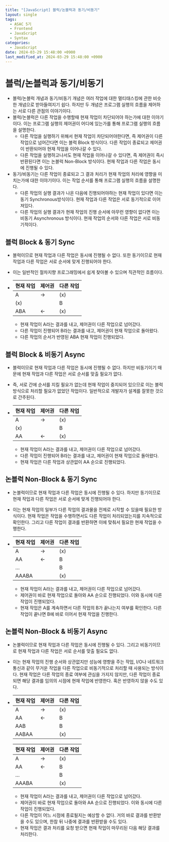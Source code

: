 ```yaml
---
title: "[JavaScript] 블럭/논블럭과 동기/비동기"
layout: single
tags:
  - ASAC 5기
  - Frontend
  - JavaScript
  - Syntax
categories:
  - JavaScript
date: 2024-03-29 15:48:00 +0900
last_modified_at: 2024-03-29 15:48:00 +0900
---
```


# 블럭/논블럭과 동기/비동기

- 블럭/논블럭 개념과 동기/비동기 개념은 여러 작업에 대한 멀티태스킹에 관한 비슷한 개념으로 받아들여지기 쉽다. 하지만 두 개념은 프로그램 실행의 흐름을 제어하는 서로 다른 관점의 이야기이다.
- 블럭/논블럭은 다른 작업을 수행할때 현재 작업이 차단되어야 하는가에 대한 이야기이다. 이는 프로그램 실행의 제어권이 어디에 있는가를 통해 프로그램 실행의 흐름을 설명한다.
    - 다른 작업을 실행하기 위해서 현재 작업이 차단되어야한다면, 즉 제어권이 다른 작업으로 넘어간다면 이는 블럭 Block 방식이다. 다른 작업이 종료되고 제어권이 반환되어야 현재 작업을 이어나갈 수 있다.
    - 다른 작업을 실행하고나서도 현재 작업을 이어나갈 수 있다면, 즉 제어권이 즉시 반환된다면 이는 논블럭 Non-Block 방식이다. 현재 작업과 다른 작업은 동시에 진행될 수 있다.
- 동기/비동기는 다른 작업이 종료되고 그 결과 처리가 현재 작업의 처리에 영향을 미치는가에 대한 이야기이다. 이는 작업 순서를 통해 프로그램 실행의 흐름을 설명한다.
    - 다른 작업의 실행 결과가 나온 다음에 진행되어야하는 현재 작업이 있다면 이는 동기 Synchronous방식이다. 현재 작업과 다른 작업은 서로 동기적으로 이어져있다.
    - 다른 작업의 실행 결과가 현재 작업의 진행 순서에 아무런 영향이 없다면 이는 비동기 Asynchronous 방식이다. 현재 작업의 순서와 다른 작업은 서로 비동기적이다.

## 블럭 Block & 동기 Sync

- 블럭이므로 현재 작업과 다른 작업은 동시에 진행될 수 없다. 또한 동기이므로 현재 작업과 다른 작업은 서로 순서에 맞게 진행되어야 한다.
- 이는 일반적인 절차지향 프로그래밍에서 쉽게 찾아볼 수 있으며 직관적인 흐름이다.
-    
    | 현재 작업 | 제어권 | 다른 작업 |
    | --- | --- | --- |
    | A | → | (x) |
    | (x) |  | B |
    | ABA | ← | (x) |

    - 현재 작업이 A라는 결과를 내고, 제어권이 다른 작업으로 넘어갔다.
    - 다른 작업이 진행되어 B라는 결과를 내고, 제어권이 현재 작업으로 돌아왔다.
    - 다른 작업의 순서가 반영된 ABA 현재 작업이 진행되었다.

## 블럭 Block & 비동기 Async

- 블럭이므로 현재 작업과 다른 작업은 동시에 진행될 수 없다. 하지만 비동기이기 때문에 현재 작업과 다른 작업은 서로 순서를 맞출 필요가 없다.
- 즉, 서로 간에 순서를 지킬 필요가 없는데 현재 작업이 중지되어 있으므로 이는 블럭 방식으로 처리할 필요가 없었던 작업이다. 일반적으로 개발자가 설계를 잘못한 것으로 간주된다.
-    
    | 현재 작업 | 제어권 | 다른 작업 |
    | --- | --- | --- |
    | A | → | (x) |
    | (x) |  | B |
    | AA | ← | (x) |

    - 현재 작업이 A라는 결과를 내고, 제어권이 다른 작업으로 넘어갔다.
    - 다른 작업이 진행되어 B라는 결과를 내고, 제어권이 현재 작업으로 돌아왔다.
    - 현재 작업은 다른 작업과 상관없이 AA 순으로 진행되었다.

## 논블럭 Non-Block & 동기 Sync

- 논블럭이므로 현재 작업과 다른 작업은 동시에 진행될 수 있다. 하지만 동기이므로 현재 작업과 다른 작업은 서로 순서에 맞게 진행되어야 한다.
- 이는 현재 작업의 일부가 다른 작업의 결과물을 전제로 시작할 수 있을때 필요한 방식이다. 현재 작업은 작업을 수행하면서도 다른 작업이 처리되었는지를 지속적으로 확인한다. 그리고 다른 작업이 결과를 반환하면 이에 맞춰서 필요한 현재 작업을 수행한다.
- 
    | 현재 작업 | 제어권 | 다른 작업 |
    | --- | --- | --- |
    | A | → | (x) |
    | AA | ← | B |
    | … |  | B |
    | AAABA |  | (x) |

    - 현재 작업이 A라는 결과를 내고, 제어권이 다른 작업으로 넘어갔다.
    - 제어권이 바로 현재 작업으로 돌아와 AA 순으로 진행되었다. 이와 동시에 다른 작업이 진행되었다.
    - 현재 작업은 A를 계속하면서 다른 작업의 B가 끝나는지 여부를 확인한다. 다른 작업이 끝나면 B에 바로 이어서 현재 작업을 진행한다.

## 논블럭 Non-Block & 비동기 Async

- 논블럭이므로 현재 작업과 다른 작업은 동시에 진행될 수 있다. 그리고 비동기이므로 현재 작업과 다른 작업은 서로 순서를 맞출 필요도 없다.
- 이는 현재 작업의 진행 순서와 상관없지만 성능에 영향을 주는 작업, I/O나 네트워크 통신과 같이 무거운 작업을 다른 작업으로 비동기적으로 처리할 때 사용되는 방식이다. 현재 작업은 다른 작업의 종료 여부에 관심을 가지지 않지만, 다른 작업이 종료되면 해당 결과를 임의의 시점에 현재 작업에 반영한다. 혹은 반영하지 않을 수도 있다.
-    
    | 현재 작업 | 제어권 | 다른 작업 |
    | --- | --- | --- |
    | A | → | (x) |
    | AA | ← | B |
    | AAB |  | B |
    | AABAA |  | (x) |

    | 현재 작업 | 제어권 | 다른 작업 |
    | --- | --- | --- |
    | A | → | (x) |
    | AA | ← | B |
    | … |  | B |
    | AAABA |  | (x) |

    - 현재 작업이 A라는 결과를 내고, 제어권이 다른 작업으로 넘어갔다.
    - 제어권이 바로 현재 작업으로 돌아와 AA 순으로 진행되었다. 이와 동시에 다른 작업이 진행되었다.
    - 다른 작업이 어느 시점에 종료될지는 예상할 수 없다. 거의 바로 결과를 반환받을 수도 있으며, 한참 뒤 나중에 결과를 반환받을 수도 있다.
    - 현재 작업은 결과 처리를 요청 받으면 현재 작업이 마무리된 다음 해당 결과를 처리한다.